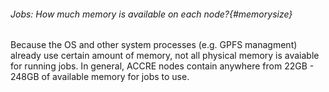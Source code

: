 ###### Jobs: How much memory is available on each node?{#memorysize} 

Because the OS and other system
processes (e.g. GPFS managment) already use certain amount of memory,
not all physical memory is avaiable for running jobs. In general, ACCRE
nodes contain anywhere from 22GB - 248GB of available memory for jobs to
use.
